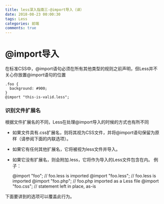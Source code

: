 ```yaml
---
title: less深入指南三-@import导入（译）
date: 2018-08-23 00:00:30
tags: Less
categories: 前端
comments: true
---
```


# @import导入
在标准CSS中，@import语句必须在所有其他类型的规则之前声明，但Less并不关心你放置@import语句的位置

    .foo {
      background: #900;
    }
    @import "this-is-valid.less";

<!--more-->

### 识别文件扩展名
根据文件扩展名的不同，Less在处理@import导入的时候的方式也有所不同

- 如果文件具有.css扩展名，则将其视为CSS文件，并将@import语句保留为原样（请参阅下面的内联选项）。
- 如果它有任何其他扩展名，它将被视为less文件并导入。
- 如果它没有扩展名，则会附加.less，它将作为导入的Less文件包含在内。
例子：

    @import "foo";      // foo.less is imported
    @import "foo.less"; // foo.less is imported
    @import "foo.php";  // foo.php imported as a Less file
    @import "foo.css";  // statement left in place, as-is

下面要讲到的选项可以覆盖此行为。




